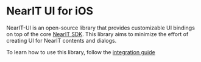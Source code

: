 # NearIT UI for iOS
NearIT-UI is an open-source library that provides customizable UI bindings on top of the core [NearIT SDK](https://github.com/nearit/iOS-SDK).
This library aims to minimize the effort of creating UI for NearIT contents and dialogs.

To learn how to use this library, follow the [integration guide](https://docs.nearit.com/ios/installation/)
